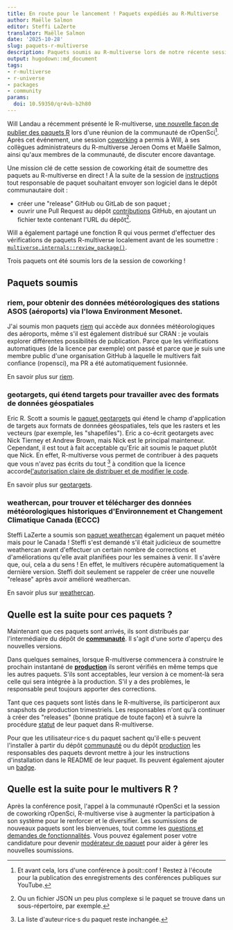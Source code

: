 ```yaml
---
title: En route pour le lancement ! Paquets expédiés au R-Multiverse
author: Maëlle Salmon
editor: Steffi LaZerte
translator: Maëlle Salmon
date: '2025-10-28'
slug: paquets-r-multiverse
description: Paquets soumis au R-multiverse lors de notre récente session de coworking.
output: hugodown::md_document
tags:
- r-multiverse
- r-universe
- packages
- community
params:
  doi: 10.59350/qr4vb-b2h80
---
```


Will Landau a récemment présenté le R-multiverse, [une nouvelle façon de publier des paquets R](/commcalls/r-multiverse/) lors d'une réunion de la communauté de rOpenSci[^posit]. 
Après cet événement, une session [coworking](/blog/2023/06/21/coworking/) a permis à Will, à ses collègues administrateurs du R-multiverse Jeroen Ooms et Maëlle Salmon, ainsi qu'aux membres de la communauté, de discuter encore davantage.

Une mission clé de cette session de coworking était de soumettre des paquets au R-multiverse en direct !
À la suite de la session de [instructions](https://r-multiverse.org/contributors.html) tout responsable de paquet souhaitant envoyer son logiciel dans le dépôt communautaire doit :

- créer une "release" GitHub ou GitLab de son paquet ;
- ouvrir une Pull Request au dépôt [contributions](https://github.com/r-multiverse/contributions) GitHub, en ajoutant un fichier texte contenant l'URL du dépôt[^json]. 

Will a également partagé une fonction R qui vous permet d'effectuer des vérifications de paquets R-multiverse localement avant de les soumettre : [`multiverse.internals::review_package()`](https://r-multiverse.org/multiverse.internals/reference/review_package.html).

Trois paquets ont été soumis lors de la session de coworking !

## Paquets soumis

### riem, pour obtenir des données météorologiques des stations ASOS (aéroports) via l'Iowa Environment Mesonet.

J'ai soumis mon paquets [riem](https://github.com/r-multiverse/contributions/pull/238) qui accède aux données météorologiques des aéroports, même s'il est également distribué sur CRAN : je voulais explorer différentes possibilités de publication.
Parce que les vérifications automatiques (de la licence par exemple) ont passé et parce que je suis une membre public d'une organisation GitHub à laquelle le multivers fait confiance (ropensci), ma PR a été automatiquement fusionnée.

En savoir plus sur [riem](https://docs.ropensci.org/riem/).

### geotargets, qui étend targets pour travailler avec des formats de données géospatiales

Eric R. Scott a soumis le [paquet geotargets](https://github.com/r-multiverse/contributions/pull/239) qui étend le champ d'application de targets aux formats de données géospatiales, tels que les rasters et les vecteurs (par exemple, les "shapefiles").
Eric a co-écrit geotargets avec Nick Tierney et Andrew Brown, mais Nick est le principal mainteneur.
Cependant, il est tout à fait acceptable qu'Eric ait soumis le paquet plutôt que Nick.
En effet, R-multiverse vous permet de contribuer à des paquets que vous n'avez pas écrits du tout [^3] à condition que la licence accorde[l'autorisation claire de distribuer et de modifier le code](https://en.wikipedia.org/wiki/Free_and_open-source_software).

En savoir plus sur [geotargets](https://docs.ropensci.org/geotargets/).

[^3]: La liste d'auteur·rice·s du paquet reste inchangée.

### weathercan, pour trouver et télécharger des données météorologiques historiques d'Environnement et Changement Climatique Canada (ECCC)

Steffi LaZerte a soumis son [paquet weathercan](https://github.com/r-multiverse/contributions/pull/240/) également un paquet météo mais pour le Canada !
Steffi s'est demandé s'il était judicieux de soumettre weathercan avant d'effectuer un certain nombre de corrections et d'améliorations qu'elle avait planifiées pour les semaines à venir. Il s'avère que, oui, cela a du sens ! En effet, le multivers récupère automatiquement la dernière version.
Steffi doit seulement se rappeler de créer une nouvelle "release" après avoir amélioré weathercan.

En savoir plus sur [weathercan](https://docs.ropensci.org/weathercan/).

## Quelle est la suite pour ces paquets ?

Maintenant que ces paquets sont arrivés, ils sont distribués par l'intermédiaire du dépôt de [**communauté**](https://r-multiverse.org/community.html).
Il s'agit d'une sorte d'aperçu des nouvelles versions.

Dans quelques semaines, lorsque R-multiverse commencera à construire le prochain instantané de [**production**](https://r-multiverse.org/production.html) ils seront vérifiés en même temps que les autres paquets.
S'ils sont acceptables, leur version à ce moment-là sera celle qui sera intégrée à la production.
S'il y a des problèmes, le responsable peut toujours apporter des corrections.

Tant que ces paquets sont listés dans le R-multiverse, ils participeront aux snapshots de production trimestriels.
Les responsables n'ont qu'à continuer à créer des "releases" (bonne pratique de toute façon) et à suivre la procédure [statut](https://r-multiverse.org/status/) de leur paquet dans R-multiverse.

Pour que les utilisateur·rice·s du paquet sachent qu'il·elle·s peuvent l'installer à partir du dépôt [communauté](https://r-multiverse.org/community.html) ou du dépôt [production](https://r-multiverse.org/production.html) les responsables des paquets devront mettre à jour les instructions d'installation dans le README de leur paquet.
Ils peuvent également ajouter un [badge](https://r-multiverse.org/contributors.html#badges).

## Quelle est la suite pour le multivers R ?

Après la conférence posit, l'appel à la communauté rOpenSci et la session de coworking rOpenSci, R-multiverse vise à augmenter la participation à son système pour le renforcer et le diversifier.
Les soumissions de nouveaux paquets sont les bienvenues, tout comme les [questions et demandes de fonctionnalités](https://github.com/r-multiverse/help).
Vous pouvez également poser votre candidature pour devenir [modérateur de paquet](https://r-multiverse.org/moderators.html) pour aider à gérer les nouvelles soumissions.

[^posit]: Et avant cela, lors d'une conférence à posit::conf ! Restez à l'écoute pour la publication des enregistrements des conférences publiques sur YouTube.
[^json]: Ou un fichier JSON un peu plus complexe si le paquet se trouve dans un sous-répertoire, par exemple.


